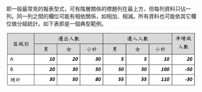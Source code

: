 即一般最常見的報表型式，可有階層關係的標題列在最上方，但每列資料只佔一列。同一列之間的欄位可能有相依關係，如相加、相減。所有資料也可能依其它欄位做分組統計。如下表即是一個典型範例。

![](/assets/ch06/treeTable-sample.png)

